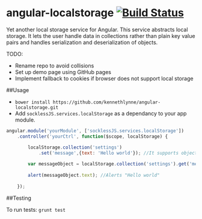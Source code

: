 angular-localstorage [![Build Status](https://travis-ci.org/kennethlynne/angular-localstorage.png?branch=master)](https://travis-ci.org/kennethlynne/angular-localstorage)
====================

Yet another local storage service for Angular.
This service abstracts local storage. It lets the user handle data in collections rather than plain key value pairs and handles serialization and deserialization of objects.

TODO: 
* Rename repo to avoid collisions
* Set up demo page using GitHub pages
* Implement fallback to cookies if browser does not support local storage

##Usage

* ```bower install https://github.com/kennethlynne/angular-localstorage.git```
* Add ```socklessJS.services.localStorage``` as a dependancy to your app module.

```javascript
angular.module('yourModule', ['socklessJS.services.localStorage'])
	.controller('yourCtrl', function($scope, localStorage) {

		localStorage.collection('settings')
			.set('message',{text: 'Hello world'}); //It supports objects
		
		var messageObject = localStorage.collection('settings').get('message');
		
		alert(messageObject.text); //Alerts "Hello world"
		
	});
```

##Testing

To run tests: ```grunt test```
